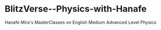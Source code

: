 # BlitzVerse--Physics-with-Hanafe
Hanafe Mira's MasterClasses on English Medium Advanced Level Physics
